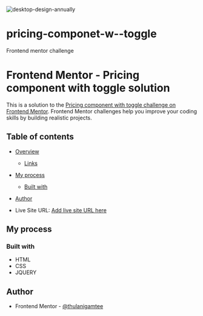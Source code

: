 ![desktop-design-annually](https://user-images.githubusercontent.com/76236208/118015186-4d462700-b354-11eb-983b-88ad04d821b9.jpg)


# pricing-componet-w--toggle
Frontend mentor challenge

# Frontend Mentor - Pricing component with toggle solution

This is a solution to the [Pricing component with toggle challenge on Frontend Mentor](https://www.frontendmentor.io/challenges/pricing-component-with-toggle-8vPwRMIC). Frontend Mentor challenges help you improve your coding skills by building realistic projects.

## Table of contents

- [Overview](#overview)
  - [Links](#links)
- [My process](#my-process)
  - [Built with](#built-with)
- [Author](#author)

- Live Site URL: [Add live site URL here](https://pricing-component-w-toggle.netlify.app/)

## My process

### Built with

- HTML
- CSS
- JQUERY

## Author

- Frontend Mentor - [@thulanigamtee](https://www.frontendmentor.io/profile/thulanigamtee)
